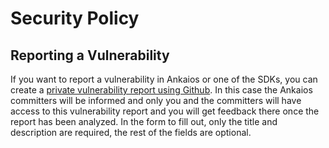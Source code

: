 # Security Policy

## Reporting a Vulnerability

If you want to report a vulnerability in Ankaios or one of the SDKs, you can create a [private vulnerability report using Github](https://github.com/eclipse-ankaios/ankaios/security/advisories/new).
In this case the Ankaios committers will be informed and only you and the committers will have access to this vulnerability report and you will get feedback there once the report has been analyzed.
In the form to fill out, only the title and description are required, the rest of the fields are optional.